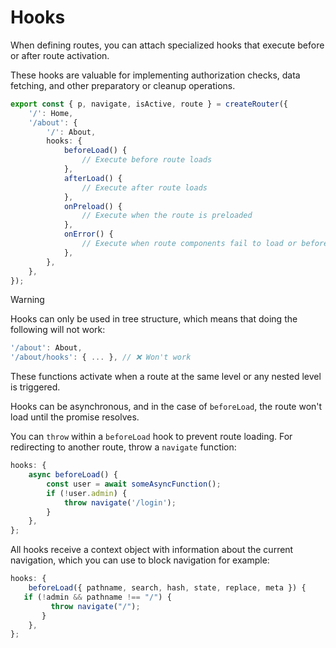 # Hooks

When defining routes, you can attach specialized hooks that execute before or after route activation.

These hooks are valuable for implementing authorization checks, data fetching, and other preparatory or cleanup operations.

```ts {5-15} [router.ts]
export const { p, navigate, isActive, route } = createRouter({
	'/': Home,
	'/about': {
		'/': About,
		hooks: {
			beforeLoad() {
				// Execute before route loads
			},
			afterLoad() {
				// Execute after route loads
			},
			onPreload() {
				// Execute when the route is preloaded
			},
			onError() {
				// Execute when route components fail to load or beforeLoad hooks throw an error
			},
		},
	},
});
```

> [!WARNING]
> Hooks can only be used in tree structure, which means that doing the following will not work:
>
> ```ts
> '/about': About,
> '/about/hooks': { ... }, // ❌ Won't work
> ```

These functions activate when a route at the same level or any nested level is triggered.

Hooks can be asynchronous, and in the case of `beforeLoad`, the route won't load until the promise resolves.

You can `throw` within a `beforeLoad` hook to prevent route loading. For redirecting to another route, throw a `navigate` function:

```ts
hooks: {
	async beforeLoad() {
		const user = await someAsyncFunction();
		if (!user.admin) {
			throw navigate('/login');
		}
	},
};
```

All hooks receive a context object with information about the current navigation, which you can use to block navigation for example:

```ts
hooks: {
	beforeLoad({ pathname, search, hash, state, replace, meta }) {
   if (!admin && pathname !== "/") {
         throw navigate("/");
       }
	},
};
```
